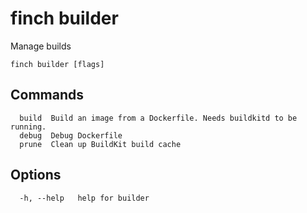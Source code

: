 # finch builder

Manage builds

```text
finch builder [flags]
```

## Commands

```text
  build  Build an image from a Dockerfile. Needs buildkitd to be running.
  debug  Debug Dockerfile
  prune  Clean up BuildKit build cache
```

## Options

```text
  -h, --help   help for builder
```
